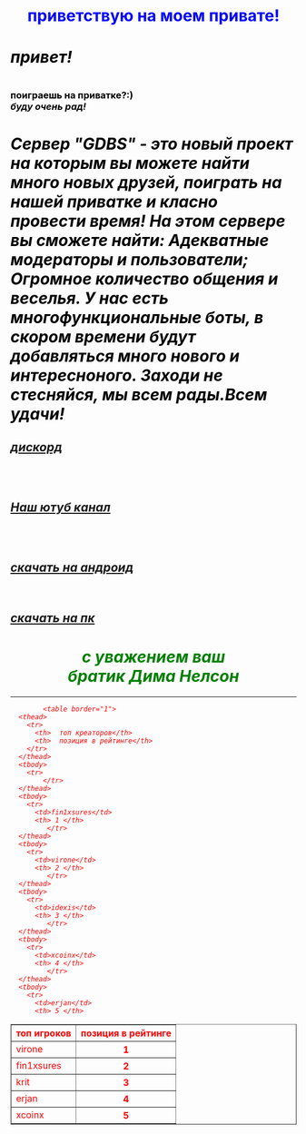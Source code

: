 <!DOCTYPE html>
<html style="color:red">		 
    <head>
    <meta charset="utf-8">
    <title>скачать gdbs</title>
    </head>
	<body background="file:///C:/Users/User/Desktop/sss.png">
    <h1 align="center" style="color: blue">приветствую на моем привате!</h1>
    <body>
    <h1 style="color:black"><em>привет!</em><h1>
    <h3 style="color:black"> поиграешь на приватке?:)<br> <em>буду очень рад!</em></h3>
	 <h1 style="color:black"><em>Сервер "GDBS" - это новый проект на которым вы можете найти много новых друзей, поиграть на нашей приватке и класно провести время!
На этом сервере вы сможете найти: Адекватные модераторы и пользователи; Огромное количество общения и веселья.
У нас есть многофункциональные боты, в скором времени будут добавляться много нового и интересноного. Заходи не стесняйся, мы всем рады.Всем удачи!</h1>
   <h2><a href="https://discord.com/channels/768770761825452032/780751667128696833/781806754837168159" target="blank">дискорд</a></h2>
    <br><br>
       <h2><a href="https://www.youtube.com/channel/UC5kMmIyrq8qTlJEYuLXVJYQ" target="blank">Наш ютуб канал</a></h2>
    <br><br>
      <h2><a href="http://gdps.mathieuar.fr/qwert12_/download/gdbs.apk" target="blank">скачать на андроид</a></h2>
    <br>
     <h2><a href="http://gdps.mathieuar.fr/qwert12_/download/gdbs.zip" target="_blank">скачать на пк</a></h2>
    <h1 align="center"style="color: green">с уважением ваш<br><em>братик Дима Нелсон</em></h4>
    <link rel="shortcut icon"href="https://im0-tub-ru.yandex.net/i?id=0e60d5fe1afcd624944335807c70e079&ref=rim&n=33&w=143&h=150"/>
	<hr>
	<table border="1">
      <thead>
        <tr>
        <th>  топ игроков</th>
        <th>  позиция в рейтинге</th>
        </tr>
      </thead>
      <tbody>
        <tr>
            </tr>
      </thead>
      <tbody>
        <tr>
          <td>virone</td>
		  <th> 1 </th>
		     </tr>
      </thead>
      <tbody>
        <tr>
          <td>fin1xsures</td>
		  <th> 2 </th>
		     </tr>
      </thead>
      <tbody>
        <tr>
          <td>krit</td>
		  <th> 3 </th>
		     </tr>
      </thead>
      <tbody>
        <tr>
          <td>erjan</td>
		  <th> 4 </th>
		     </tr>
      </thead>
      <tbody>
        <tr>
          <td>xcoinx</td>
		  <th> 5 </th>
		  
		  	<table border="1">
      <thead>
        <tr>
          <th>  топ креаторов</th>
          <th>  позиция в рейтинге</th>
        </tr>
      </thead>
      <tbody>
        <tr>
            </tr>
      </thead>
      <tbody>
        <tr>
          <td>fin1xsures</td>
		  <th> 1 </th>
		     </tr>
      </thead>
      <tbody>
        <tr>
          <td>virone</td>
		  <th> 2 </th>
		     </tr>
      </thead>
      <tbody>
        <tr>
          <td>idexis</td>
		  <th> 3 </th>
		     </tr>
      </thead>
      <tbody>
        <tr>
          <td>xcoinx</td>
		  <th> 4 </th>
		     </tr>
      </thead>
      <tbody>
        <tr>
          <td>erjan</td>
		  <th> 5 </th>
	
   </body>
   </html>
   
